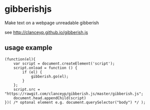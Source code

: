 gibberishjs
===========

Make text on a webpage unreadable gibberish

see http://clanceyp.github.io/gibberish.js 

## usage example

```[js]
(function(el){
    var script = document.createElement('script');
    script.onload = function () {
        if (el) {
            gibberish.go(el);
        }
    };
    script.src = "https://rawgit.com/clanceyp/gibberish.js/master/gibberish.js";
    document.head.appendChild(script)
})( /* optonal element e.g. document.querySelector("body") */ );

```
